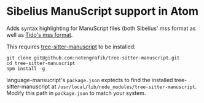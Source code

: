 # Sibelius ManuScript support in Atom

Adds syntax highlighting for ManuScript files (both Sibelius' mss format as well as [Tido's mss format](https://github.com/tido/plgToMSS/).

This requires [tree-sitter-manuscript](https://github.com/notengrafik/tree-sitter-manuscript/) to be installed:

    git clone git@github.com:notengrafik/tree-sitter-manuscript.git
    cd tree-sitter-manuscript
    npm install -g

language-mansucript's `package.json` exptects to find the installed tree-sitter-manuscript at `/usr/local/lib/node_modules/tree-sitter-manuscript`. Modify this path in `package.json` to match your system.